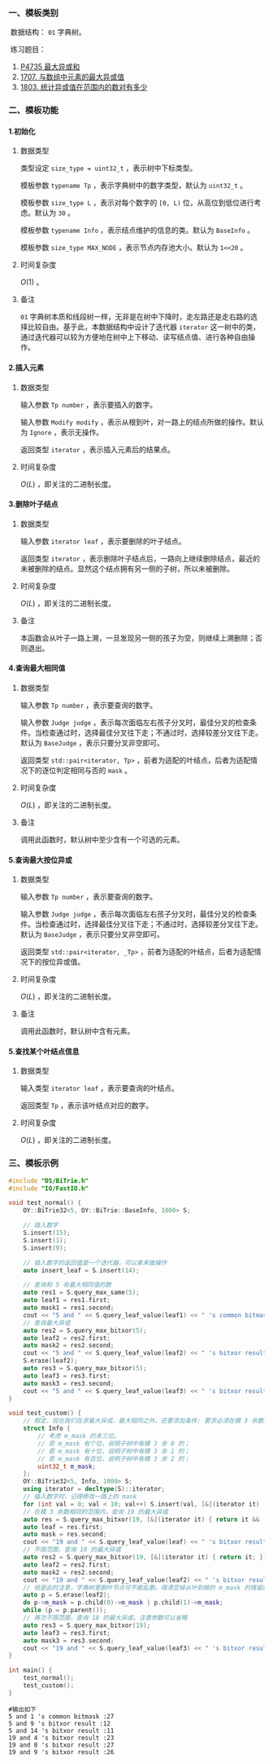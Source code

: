 ### 一、模板类别

​	数据结构： `01` 字典树。

​	练习题目：

1. [P4735 最大异或和](https://www.luogu.com.cn/problem/P4735)
2. [1707. 与数组中元素的最大异或值](https://leetcode.cn/problems/maximum-xor-with-an-element-from-array/)
3. [1803. 统计异或值在范围内的数对有多少](https://leetcode.cn/problems/count-pairs-with-xor-in-a-range/)

### 二、模板功能


#### 1.初始化

1. 数据类型

   类型设定 `size_type = uint32_t` ，表示树中下标类型。
   
   模板参数 `typename Tp` ，表示字典树中的数字类型，默认为 `uint32_t` 。

   模板参数 `size_type L` ，表示对每个数字的 `[0, L)` 位，从高位到低位进行考虑。默认为 `30` 。
   
   模板参数 `typename Info` ，表示结点维护的信息的类。默认为 `BaseInfo` 。 

   模板参数 `size_type MAX_NODE` ，表示节点内存池大小。默认为 `1<<20` 。 

2. 时间复杂度

   $O(1)$ 。

3. 备注

    `01` 字典树本质和线段树一样，无非是在树中下降时，走左路还是走右路的选择比较自由。基于此，本数据结构中设计了迭代器 `iterator` 这一树中的类，通过迭代器可以较为方便地在树中上下移动、读写结点值、进行各种自由操作。


#### 2.插入元素

1. 数据类型

   输入参数 `Tp number` ，表示要插入的数字。

   输入参数 `Modify modify` ，表示从根到叶，对一路上的结点所做的操作。默认为 `Ignore` ，表示无操作。

   返回类型 `iterator` ，表示插入元素后的结果点。

2. 时间复杂度

   $O(L)$ ，即关注的二进制长度。

#### 3.删除叶子结点

1. 数据类型

   输入参数 `iterator leaf` ，表示要删除的叶子结点。

   返回类型 `iterator` ，表示删除叶子结点后，一路向上继续删除结点，最近的未被删除的结点。显然这个结点拥有另一侧的子树，所以未被删除。

2. 时间复杂度

   $O(L)$ ，即关注的二进制长度。

3. 备注

   本函数会从叶子一路上溯，一旦发现另一侧的孩子为空，则继续上溯删除；否则退出。

#### 4.查询最大相同值

1. 数据类型

   输入参数 `Tp number` ，表示要查询的数字。

   输入参数 `Judge judge` ，表示每次面临左右孩子分叉时，最佳分叉的检查条件。当检查通过时，选择最佳分叉往下走；不通过时，选择较差分叉往下走。默认为 `BaseJudge` ，表示只要分叉非空即可。

   返回类型 `std::pair<iterator, Tp>` ，前者为适配的叶结点，后者为适配情况下的逐位判定相同与否的 `mask` 。

2. 时间复杂度

   $O(L)$ ，即关注的二进制长度。

3. 备注

   调用此函数时，默认树中至少含有一个可选的元素。

#### 5.查询最大按位异或

1. 数据类型

   输入参数 `Tp number` ，表示要查询的数字。

   输入参数 `Judge judge` ，表示每次面临左右孩子分叉时，最佳分叉的检查条件。当检查通过时，选择最佳分叉往下走；不通过时，选择较差分叉往下走。默认为 `BaseJudge` ，表示只要分叉非空即可。

   返回类型 `std::pair<iterator, _Tp>` ，前者为适配的叶结点，后者为适配情况下的按位异或值。

2. 时间复杂度

   $O(L)$ ，即关注的二进制长度。

3. 备注

   调用此函数时，默认树中含有元素。

#### 5.查找某个叶结点信息

1. 数据类型

   输入类型 `iterator leaf` ，表示要查询的叶结点。

   返回类型 `Tp` ，表示该叶结点对应的数字。

2. 时间复杂度

   $O(L)$ ，即关注的二进制长度。

### 三、模板示例

```c++
#include "DS/BiTrie.h"
#include "IO/FastIO.h"

void test_normal() {
    OY::BiTrie32<5, OY::BiTrie::BaseInfo, 1000> S;

    // 插入数字
    S.insert(15);
    S.insert(1);
    S.insert(9);

    // 插入数字的返回值是一个迭代器，可以拿来做操作
    auto insert_leaf = S.insert(14);

    // 查询和 5 有最大相同值的数
    auto res1 = S.query_max_same(5);
    auto leaf1 = res1.first;
    auto mask1 = res1.second;
    cout << "5 and " << S.query_leaf_value(leaf1) << " 's common bitmask :" << mask1 << endl;
    // 查询最大异或
    auto res2 = S.query_max_bitxor(5);
    auto leaf2 = res2.first;
    auto mask2 = res2.second;
    cout << "5 and " << S.query_leaf_value(leaf2) << " 's bitxor result :" << mask2 << endl;
    S.erase(leaf2);
    auto res3 = S.query_max_bitxor(5);
    auto leaf3 = res3.first;
    auto mask3 = res3.second;
    cout << "5 and " << S.query_leaf_value(leaf3) << " 's bitxor result :" << mask3 << endl;
}

void test_custom() {
    // 假定，现在我们在求最大异或、最大相同之外，还要添加条件: 要求必须在模 3 余数相同的群组内部进行查询
    struct Info {
        // 考虑 m_mask 的末三位。
        // 若 m_mask 有个位，说明子树中有模 3 余 0 的；
        // 若 m_mask 有十位，说明子树中有模 3 余 1 的；
        // 若 m_mask 有百位，说明子树中有模 3 余 2 的；
        uint32_t m_mask;
    };
    OY::BiTrie32<5, Info, 1000> S;
    using iterator = decltype(S)::iterator;
    // 插入数字时，记得修改一路上的 mask
    for (int val = 0; val < 10; val++) S.insert(val, [&](iterator it) { it->m_mask |= 1 << (val % 3); });
    // 在模 3 余数相同的范围内，查询 19 的最大异或
    auto res = S.query_max_bitxor(19, [&](iterator it) { return it && (it->m_mask >> (19 % 3) & 1); });
    auto leaf = res.first;
    auto mask = res.second;
    cout << "19 and " << S.query_leaf_value(leaf) << " 's bitxor result :" << mask << endl;
    // 不限范围，查询 18 的最大异或
    auto res2 = S.query_max_bitxor(19, [&](iterator it) { return it; });
    auto leaf2 = res2.first;
    auto mask2 = res2.second;
    cout << "19 and " << S.query_leaf_value(leaf2) << " 's bitxor result :" << mask2 << endl;
    // 但是此时注意，字典树里删叶节点可不能乱删。得清空掉从叶到根的 m_mask 的残留影响。
    auto p = S.erase(leaf2);
    do p->m_mask = p.child(0)->m_mask | p.child(1)->m_mask;
    while (p = p.parent());
    // 再次不限范围，查询 18 的最大异或。注意参数可以省略
    auto res3 = S.query_max_bitxor(19);
    auto leaf3 = res3.first;
    auto mask3 = res3.second;
    cout << "19 and " << S.query_leaf_value(leaf3) << " 's bitxor result :" << mask3 << endl;
}

int main() {
    test_normal();
    test_custom();
}
```

```
#输出如下
5 and 1 's common bitmask :27
5 and 9 's bitxor result :12
5 and 14 's bitxor result :11
19 and 4 's bitxor result :23
19 and 8 's bitxor result :27
19 and 9 's bitxor result :26

```

